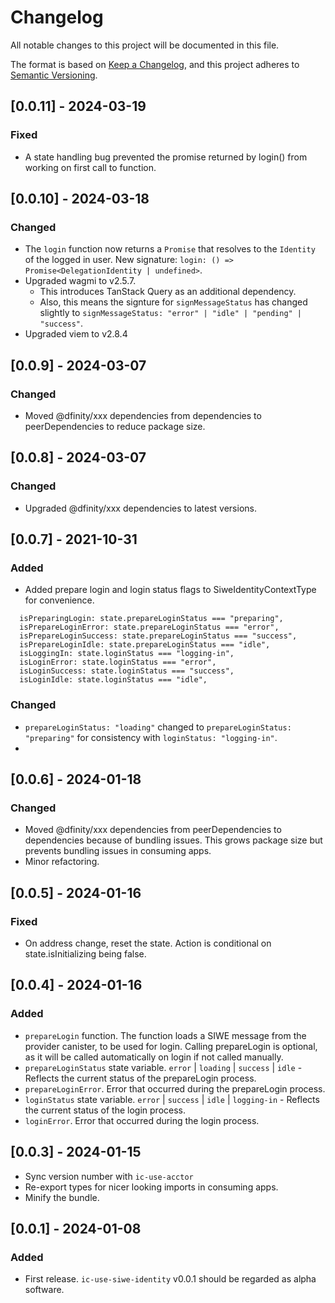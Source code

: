 # Changelog

All notable changes to this project will be documented in this file.

The format is based on [Keep a Changelog](https://keepachangelog.com/en/1.0.0/),
and this project adheres to [Semantic Versioning](https://semver.org/spec/v2.0.0.html).


## [0.0.11] - 2024-03-19

### Fixed

- A state handling bug prevented the promise returned by login() from working on first call to function. 

## [0.0.10] - 2024-03-18

### Changed

- The `login` function now returns a `Promise` that resolves to the `Identity` of the logged in user. New signature: `login: () => Promise<DelegationIdentity | undefined>`.
- Upgraded wagmi to v2.5.7. 
  - This introduces TanStack Query as an additional dependency.
  - Also, this means the signture for `signMessageStatus` has changed slightly to `signMessageStatus: "error" | "idle" | "pending" | "success"`.
- Upgraded viem to v2.8.4

## [0.0.9] - 2024-03-07

### Changed
- Moved @dfinity/xxx dependencies from dependencies to peerDependencies to reduce package size.

## [0.0.8] - 2024-03-07

### Changed
- Upgraded @dfinity/xxx dependencies to latest versions.

## [0.0.7] - 2021-10-31

### Added
- Added prepare login and login status flags to SiweIdentityContextType for convenience.
```
  isPreparingLogin: state.prepareLoginStatus === "preparing",
  isPrepareLoginError: state.prepareLoginStatus === "error",
  isPrepareLoginSuccess: state.prepareLoginStatus === "success",
  isPrepareLoginIdle: state.prepareLoginStatus === "idle",
  isLoggingIn: state.loginStatus === "logging-in",
  isLoginError: state.loginStatus === "error",
  isLoginSuccess: state.loginStatus === "success",
  isLoginIdle: state.loginStatus === "idle",  
```
  
### Changed
- `prepareLoginStatus: "loading"` changed to `prepareLoginStatus: "preparing"` for consistency with `loginStatus: "logging-in"`.
- 

## [0.0.6] - 2024-01-18

### Changed

- Moved @dfinity/xxx dependencies from peerDependencies to dependencies because of bundling issues. This grows package size but prevents bundling issues in consuming apps.
- Minor refactoring.

## [0.0.5] - 2024-01-16

### Fixed

- On address change, reset the state. Action is conditional on state.isInitializing being false.

## [0.0.4] - 2024-01-16

### Added

- `prepareLogin` function. The function loads a SIWE message from the provider canister, to be used for login. Calling prepareLogin is optional, as it will be called automatically on login if not called manually.
- `prepareLoginStatus` state variable. `error` | `loading` | `success` | `idle` - Reflects the current status of the prepareLogin process.
- `prepareLoginError`. Error that occurred during the prepareLogin process.
- `loginStatus` state variable. `error` | `success` | `idle` | `logging-in` - Reflects the current status of the login process.
- `loginError`. Error that occurred during the login process.

## [0.0.3] - 2024-01-15

- Sync version number with `ic-use-acctor`
- Re-export types for nicer looking imports in consuming apps.
- Minify the bundle.

## [0.0.1] - 2024-01-08

### Added

- First release. `ic-use-siwe-identity` v0.0.1 should be regarded as alpha software.
